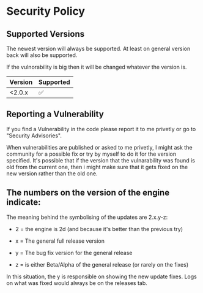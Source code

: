 # Security Policy

## Supported Versions

The newest version will always be supported.
At least on general version back will also be supported.

If the vulnorability is big then it will be changed whatever the version is.

| Version | Supported          |
| ------- | ------------------ |
| <2.0.x   | :white_check_mark: |


## Reporting a Vulnerability

If you find a Vulnerability in the code please report it to me privetly or go to "Security Advisories". 

When vulnerabilities are published or asked to me privetly, I might ask the community for a possible fix or try by myself to do it for the version specified.
It's possible that if the version that the vulnarability was found is old from the current one, then i might make sure that it gets fixed on the new version rather than the old one. 

## The numbers on the version of the engine indicate:

The meaning behind the symbolising of the updates are 2.x.y-z:
- 2 = the engine is 2d (and because it's better than the previous try)

- x = The general full release version

- y = The bug fix version for the general release

- z = is either Beta/Alpha of the general release (or rarely on the fixes)

In this situation, the y is responsible on showing the new update fixes. Logs on what was fixed would always be on the releases tab.
